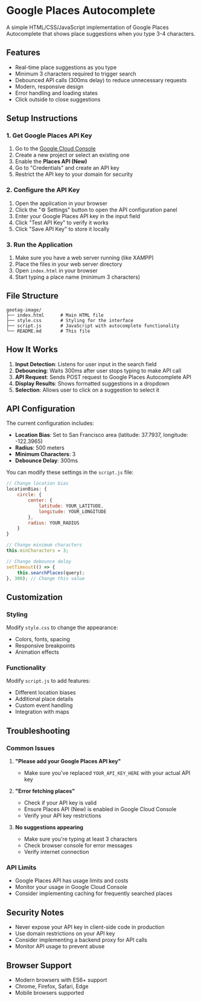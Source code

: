 # Google Places Autocomplete

A simple HTML/CSS/JavaScript implementation of Google Places Autocomplete that shows place suggestions when you type 3-4 characters.

## Features

- Real-time place suggestions as you type
- Minimum 3 characters required to trigger search
- Debounced API calls (300ms delay) to reduce unnecessary requests
- Modern, responsive design
- Error handling and loading states
- Click outside to close suggestions

## Setup Instructions

### 1. Get Google Places API Key

1. Go to the [Google Cloud Console](https://console.cloud.google.com/)
2. Create a new project or select an existing one
3. Enable the **Places API (New)**
4. Go to "Credentials" and create an API key
5. Restrict the API key to your domain for security

### 2. Configure the API Key

1. Open the application in your browser
2. Click the "⚙️ Settings" button to open the API configuration panel
3. Enter your Google Places API key in the input field
4. Click "Test API Key" to verify it works
5. Click "Save API Key" to store it locally

### 3. Run the Application

1. Make sure you have a web server running (like XAMPP)
2. Place the files in your web server directory
3. Open `index.html` in your browser
4. Start typing a place name (minimum 3 characters)

## File Structure

```
geotag-image/
├── index.html      # Main HTML file
├── style.css       # Styling for the interface
├── script.js       # JavaScript with autocomplete functionality
└── README.md       # This file
```

## How It Works

1. **Input Detection**: Listens for user input in the search field
2. **Debouncing**: Waits 300ms after user stops typing to make API call
3. **API Request**: Sends POST request to Google Places Autocomplete API
4. **Display Results**: Shows formatted suggestions in a dropdown
5. **Selection**: Allows user to click on a suggestion to select it

## API Configuration

The current configuration includes:
- **Location Bias**: Set to San Francisco area (latitude: 37.7937, longitude: -122.3965)
- **Radius**: 500 meters
- **Minimum Characters**: 3
- **Debounce Delay**: 300ms

You can modify these settings in the `script.js` file:

```javascript
// Change location bias
locationBias: {
    circle: {
        center: {
            latitude: YOUR_LATITUDE,
            longitude: YOUR_LONGITUDE
        },
        radius: YOUR_RADIUS
    }
}

// Change minimum characters
this.minCharacters = 3;

// Change debounce delay
setTimeout(() => {
    this.searchPlaces(query);
}, 300); // Change this value
```

## Customization

### Styling
Modify `style.css` to change the appearance:
- Colors, fonts, spacing
- Responsive breakpoints
- Animation effects

### Functionality
Modify `script.js` to add features:
- Different location biases
- Additional place details
- Custom event handling
- Integration with maps

## Troubleshooting

### Common Issues

1. **"Please add your Google Places API key"**
   - Make sure you've replaced `YOUR_API_KEY_HERE` with your actual API key

2. **"Error fetching places"**
   - Check if your API key is valid
   - Ensure Places API (New) is enabled in Google Cloud Console
   - Verify your API key restrictions

3. **No suggestions appearing**
   - Make sure you're typing at least 3 characters
   - Check browser console for error messages
   - Verify internet connection

### API Limits

- Google Places API has usage limits and costs
- Monitor your usage in Google Cloud Console
- Consider implementing caching for frequently searched places

## Security Notes

- Never expose your API key in client-side code in production
- Use domain restrictions on your API key
- Consider implementing a backend proxy for API calls
- Monitor API usage to prevent abuse

## Browser Support

- Modern browsers with ES6+ support
- Chrome, Firefox, Safari, Edge
- Mobile browsers supported
